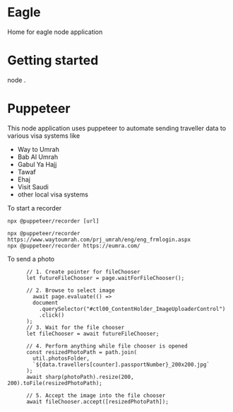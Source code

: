 # Eagle

Home for eagle node application

# Getting started 

node .


# Puppeteer

This node application uses puppeteer to automate sending traveller data to various visa systems like
* Way to Umrah
* Bab Al Umrah
* Gabul Ya Hajj
* Tawaf
* Ehaj
* Visit Saudi
* other local visa systems


To start a recorder

```
npx @puppeteer/recorder [url]

npx @puppeteer/recorder https://www.waytoumrah.com/prj_umrah/eng/eng_frmlogin.aspx
npx @puppeteer/recorder https://eumra.com/
```

To send a photo

```
      // 1. Create pointer for fileChooser
      let futureFileChooser = page.waitForFileChooser();

      // 2. Browse to select image
        await page.evaluate(() =>
        document
          .querySelector("#ctl00_ContentHolder_ImageUploaderControl")
          .click()
      );
      // 3. Wait for the file chooser
      let fileChooser = await futureFileChooser;

      // 4. Perform anything while file chooser is opened
      const resizedPhotoPath = path.join(
        util.photosFolder,
        `${data.travellers[counter].passportNumber}_200x200.jpg`
      );
      await sharp(photoPath).resize(200, 200).toFile(resizedPhotoPath);

      // 5. Accept the image into the file chooser
      await fileChooser.accept([resizedPhotoPath]);
```